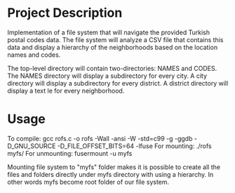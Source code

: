 # Project Description

Implementation of a file system that will navigate the provided Turkish postal codes data. The file system will analyze a CSV  file that contains this data and display a hierarchy of the neighborhoods based on the location names and codes.

The top-level directory will contain two-directories: NAMES and CODES. The NAMES directory will display a subdirectory for every city. A city directory will display a subdirectory for every district. A district directory will display a text  le for every neighborhood.

# Usage

To compile: gcc rofs.c -o rofs -Wall -ansi -W -std=c99 -g -ggdb -D_GNU_SOURCE -D_FILE_OFFSET_BITS=64 -lfuse
For mounting: ./rofs myfs/
For unmounting: fusermount -u myfs

Mounting file system to "myfs" folder makes it is possible to create all the files and folders directly under myfs directory with using a hierarchy. In other words myfs become root folder of our file system.
